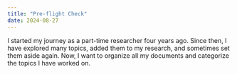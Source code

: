 ```yaml
---
title: "Pre-flight Check"
date: 2024-08-27
---
```

I started my journey as a part-time researcher four years ago. Since then, I have explored many topics, added them to my research, and sometimes set them aside again. Now, I want to organize all my documents and categorize the topics I have worked on.
